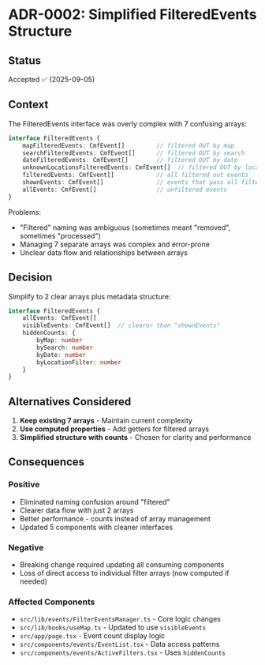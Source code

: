 # ADR-0002: Simplified FilteredEvents Structure

## Status

Accepted ✅ (2025-09-05)

## Context

The FilteredEvents interface was overly complex with 7 confusing arrays:

```typescript
interface FilteredEvents {
    mapFilteredEvents: CmfEvent[]         // filtered OUT by map
    searchFilteredEvents: CmfEvent[]      // filtered OUT by search  
    dateFilteredEvents: CmfEvent[]        // filtered OUT by date
    unknownLocationsFilteredEvents: CmfEvent[]  // filtered OUT by location
    filteredEvents: CmfEvent[]            // all filtered out events
    shownEvents: CmfEvent[]               // events that pass all filters  
    allEvents: CmfEvent[]                 // unfiltered events
}
```

Problems:
- "Filtered" naming was ambiguous (sometimes meant "removed", sometimes "processed")
- Managing 7 separate arrays was complex and error-prone
- Unclear data flow and relationships between arrays

## Decision

Simplify to 2 clear arrays plus metadata structure:

```typescript
interface FilteredEvents {
    allEvents: CmfEvent[]
    visibleEvents: CmfEvent[]  // clearer than "shownEvents"
    hiddenCounts: {
        byMap: number
        bySearch: number
        byDate: number  
        byLocationFilter: number
    }
}
```

## Alternatives Considered

1. **Keep existing 7 arrays** - Maintain current complexity
2. **Use computed properties** - Add getters for filtered arrays
3. **Simplified structure with counts** - Chosen for clarity and performance

## Consequences

### Positive
- Eliminated naming confusion around "filtered" 
- Clearer data flow with just 2 arrays
- Better performance - counts instead of array management
- Updated 5 components with cleaner interfaces

### Negative
- Breaking change required updating all consuming components
- Loss of direct access to individual filter arrays (now computed if needed)

### Affected Components
- `src/lib/events/FilterEventsManager.ts` - Core logic changes
- `src/lib/hooks/useMap.ts` - Updated to use `visibleEvents`
- `src/app/page.tsx` - Event count display logic
- `src/components/events/EventList.tsx` - Data access patterns  
- `src/components/events/ActiveFilters.tsx` - Uses `hiddenCounts`